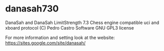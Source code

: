 # danasah730
DanaSah and DanaSah LimitStrength 7.3
Chess engine compatible uci and xboard protocol
(C) Pedro Castro
Software GNU GPL3 license

For more information and setting look at the website: https://sites.google.com/site/danasah/
